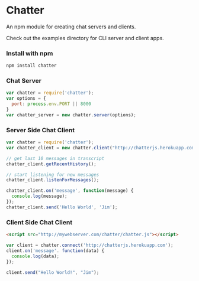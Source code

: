 # Chatter

An npm module for creating chat servers and clients.

Check out the examples directory for CLI server and client apps.

### Install with npm

``` bash
npm install chatter
```

### Chat Server



``` javascript
var chatter = require('chatter');
var options = {
  port: process.env.PORT || 8000
}
var chatter_server = new chatter.server(options);
```


### Server Side Chat Client

``` javascript
var chatter = require('chatter');
var chatter_client = new chatter.client("http://chatterjs.herokuapp.com");

// get last 10 messages in transcript
chatter_client.getRecentHistory();

// start listening for new messages
chatter_client.listenForMessages();

chatter_client.on('message', function(message) {
  console.log(message);
});
chatter_client.send('Hello World', 'Jim');
```

### Client Side Chat Client

``` html
<script src="http://mywebserver.com/chatter/chatter.js"></script>
```
``` javascript
var client = chatter.connect('http://chatterjs.herokuapp.com');
client.on('message'. function(data) {
  console.log(data);
});

client.send("Hello World!", "Jim");
```